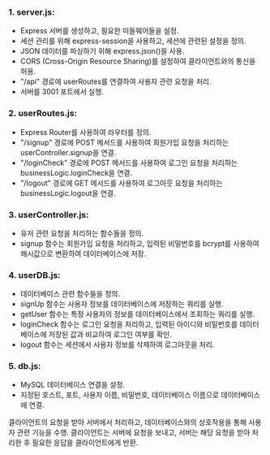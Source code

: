### 1. **server.js**:

- Express 서버를 생성하고, 필요한 미들웨어들을 설정.
- 세션 관리를 위해 express-session을 사용하고, 세션에 관련된 설정을 정의.
- JSON 데이터를 파싱하기 위해 express.json()을 사용.
- CORS (Cross-Origin Resource Sharing)를 설정하여 클라이언트와의 통신을 허용.
- "/api" 경로에 userRoutes를 연결하여 사용자 관련 요청을 처리.
- 서버를 3001 포트에서 실행.

### 2. **userRoutes.js**:

- Express Router를 사용하여 라우터를 정의.
- "/signup" 경로에 POST 메서드를 사용하여 회원가입 요청을 처리하는 userController.signup을 연결.
- "/loginCheck" 경로에 POST 메서드를 사용하여 로그인 요청을 처리하는 businessLogic.loginCheck을 연결.
- "/logout" 경로에 GET 메서드를 사용하여 로그아웃 요청을 처리하는 businessLogic.logout을 연결.

### 3. **userController.js**:

- 유저 관련 요청을 처리하는 함수들을 정의.
- signup 함수는 회원가입 요청을 처리하고, 입력된 비밀번호를 bcrypt를 사용하여 해시값으로 변환하여 데이터베이스에 저장.

### 4. **userDB.js**:

- 데이터베이스 관련 함수들을 정의.
- signUp 함수는 사용자 정보를 데이터베이스에 저장하는 쿼리를 실행.
- getUser 함수는 특정 사용자의 정보를 데이터베이스에서 조회하는 쿼리를 실행.
- loginCheck 함수는 로그인 요청을 처리하고, 입력된 아이디와 비밀번호를 데이터베이스에 저장된 값과 비교하여 로그인 여부를 확인.
- logout 함수는 세션에서 사용자 정보를 삭제하여 로그아웃을 처리.

### 5. **db.js**:

- MySQL 데이터베이스 연결을 설정.
- 지정된 호스트, 포트, 사용자 이름, 비밀번호, 데이터베이스 이름으로 데이터베이스에 연결.

클라이언트의 요청을 받아 서버에서 처리하고, 데이터베이스와의 상호작용을 통해 사용자 관련 기능을 수행.
클라이언트는 서버에 요청을 보내고, 서버는 해당 요청을 받아 처리한 후 필요한 응답을 클라이언트에게 반환.
